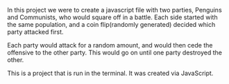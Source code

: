 In this project we were to create a javascript file with two parties, Penguins and Communists, who would square off in a battle. Each side started with the same population, and a coin flip(randomly generated) decided which party attacked first.

Each party would attack for a random amount, and would then cede the offensive to the other party. This would go on until one party destroyed the other.

This is a project that is run in the terminal. It was created via JavaScript.
